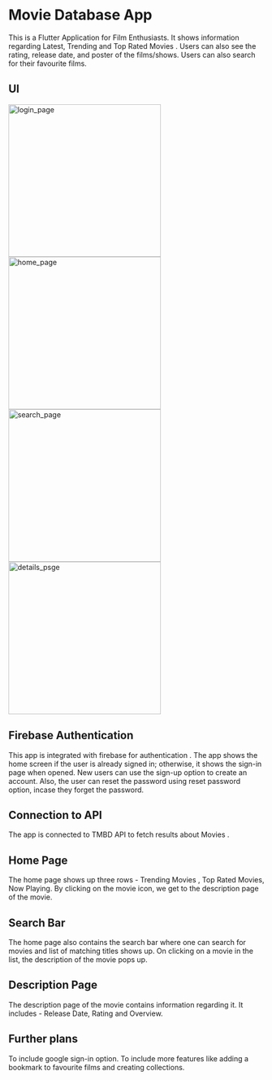 # Movie Database App

This is a Flutter Application for Film Enthusiasts. It shows information regarding Latest, Trending
and Top Rated Movies . Users can also see the rating, release date, and poster of the films/shows.
Users can also search for their favourite films.
## UI
<img src="https://github.com/mallamsathwika/MovieApp/assets/155454402/1f81a903-9e4d-4d80-9845-87b1fa573d99" alt="login_page" width="300"/>
<img src="https://github.com/mallamsathwika/MovieApp/assets/155454402/4d3f3501-264b-4baa-af85-836e321ccde4" alt="home_page" width="300"/>
</br>
<img src="https://github.com/mallamsathwika/MovieApp/assets/155454402/6e1b9eed-35a0-436e-8701-3c7407d876cb" alt="search_page" width="300"/>
<img src="https://github.com/mallamsathwika/MovieApp/assets/155454402/4f87dae7-6999-43b4-9273-19f3fad2096b" alt="details_psge" width="300"/>




## Firebase Authentication

This app is integrated with firebase for authentication .
The app shows the home screen if the user is already signed in; otherwise, it shows the sign-in page
when opened. New users can use the sign-up option to create an account.
Also, the user can reset the password using reset password option, incase they forget the password.

## Connection to API

The app is connected to TMBD API to fetch results about Movies .

## Home Page

The home page shows up three rows - Trending Movies , Top Rated Movies, Now Playing.
By clicking on the movie icon, we get to the description page of the movie.

## Search Bar

The home page also contains the search bar where one can search for movies and list of matching
titles shows up.
On clicking on a movie in the list, the description of the movie pops up.

## Description Page

The description page of the movie contains information regarding it.
It includes - Release Date, Rating and Overview.

## Further plans

To include google sign-in option. To include more features like adding a bookmark to favourite films
and creating collections.
